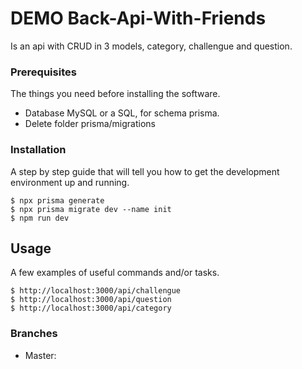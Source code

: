 # DEMO Back-Api-With-Friends

Is an api with CRUD in 3 models, category, challengue and question.

### Prerequisites

The things you need before installing the software.

* Database MySQL or a SQL, for schema prisma.
* Delete folder prisma/migrations

### Installation

A step by step guide that will tell you how to get the development environment up and running.

```
$ npx prisma generate
$ npx prisma migrate dev --name init
$ npm run dev
```

## Usage

A few examples of useful commands and/or tasks.

```
$ http://localhost:3000/api/challengue
$ http://localhost:3000/api/question
$ http://localhost:3000/api/category
```

### Branches

* Master:

